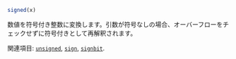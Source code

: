 ```julia
signed(x)
```

数値を符号付き整数に変換します。引数が符号なしの場合、オーバーフローをチェックせずに符号付きとして再解釈されます。

関連項目: [`unsigned`](@ref), [`sign`](@ref), [`signbit`](@ref).

